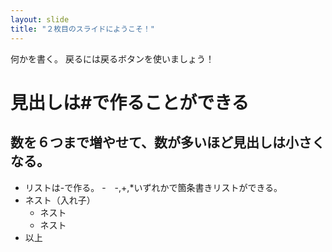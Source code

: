 ```yaml
---
layout: slide
title: "２枚目のスライドにようこそ！"
---
```

何かを書く。
戻るには戻るボタンを使いましょう！

# 見出しは#で作ることができる
## 数を６つまで増やせて、数が多いほど見出しは小さくなる。

- リストは-で作る。
-　-,+,*いずれかで箇条書きリストができる。
 - ネスト（入れ子）
   - ネスト
   - ネスト
- 以上
